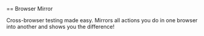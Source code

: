 == Browser Mirror

Cross-browser testing made easy. Mirrors all actions you do in one browser into another and shows you the difference!
